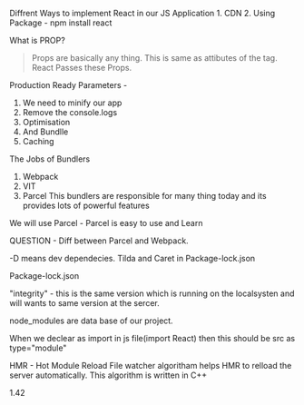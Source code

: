 Diffrent Ways to implement React in our JS Application
    1. CDN
    2. Using Package - npm install react 

What is PROP?
> Props are basically any thing. This is same as attibutes of the tag. React Passes these Props.

Production Ready Parameters - 
1. We need to minify our app
2. Remove the console.logs
3. Optimisation
4. And Bundlle
5. Caching

The Jobs of Bundlers

1. Webpack
2. VIT 
3. Parcel
This bundlers are responsible for many thing today and its provides lots of powerful features

We will use Parcel - 
Parcel is easy to use and Learn 

QUESTION - 
Diff between Parcel and Webpack.

-D means dev dependecies. 
Tilda and Caret in Package-lock.json


Package-lock.json

"integrity" -  this is the same version which is running on the localsysten and will wants to same version at the sercer. 
 

 node_modules are data base of our project.


 When we declear as import in js file(import React) then this should be src as type="module" 


 HMR - Hot Module Reload 
 File watcher algoritham helps HMR to relload the server automatically. This algorithm is written in C++

 1.42